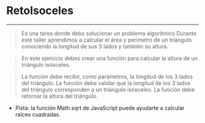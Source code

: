 # RetoIsoceles
---
>Es una tarea donde debo solucionar un problema algoritmico
>Durante este taller aprendimos a calcular el área y perímetro de un triángulo conociendo la longitud de sus 3 lados y también su altura.

>En este ejercicio debes crear una función para calcular la altura de un triángulo isósceles.

>La función debe recibir, como parámetros, la longitud de los 3 lados del triángulo.
>La función debe validar que la longitud de los 3 lados del triángulo corresponden a un triángulo isósceles.
>La función debe retornar la altura del triángulo.
- Pista: la función Math.sqrt de JavaScript puede ayudarte a calcular raíces cuadradas.
